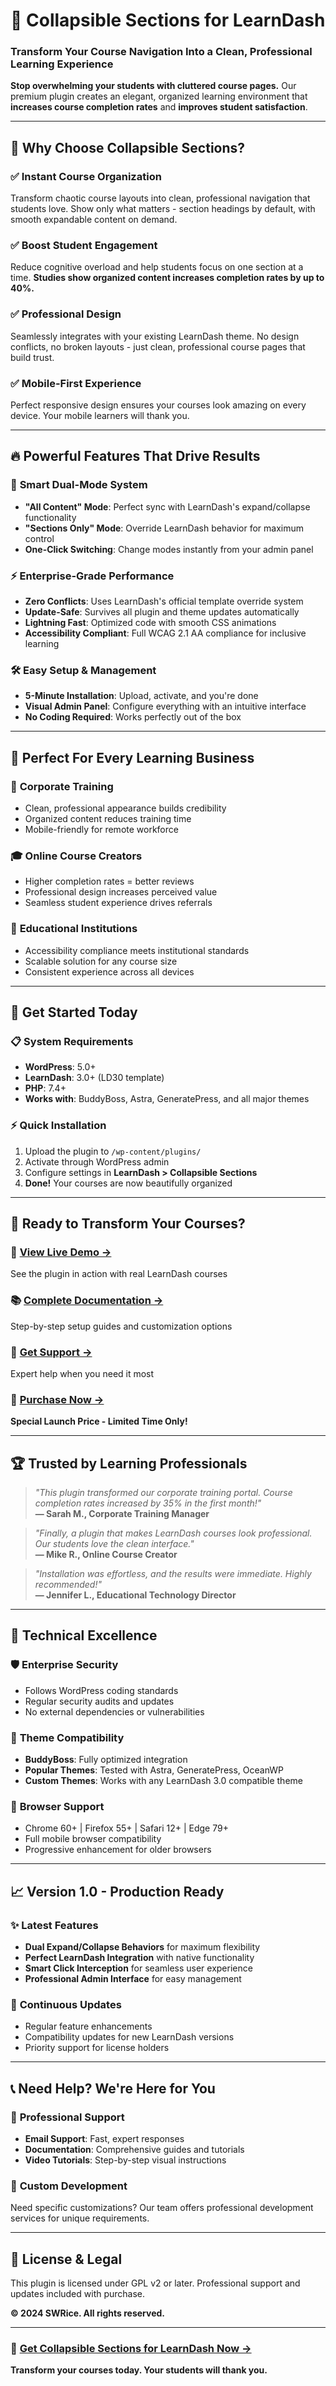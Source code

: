 # 🚀 Collapsible Sections for LearnDash
### Transform Your Course Navigation Into a Clean, Professional Learning Experience

**Stop overwhelming your students with cluttered course pages.** Our premium plugin creates an elegant, organized learning environment that **increases course completion rates** and **improves student satisfaction**.

---

## 🎯 **Why Choose Collapsible Sections?**

### ✅ **Instant Course Organization**
Transform chaotic course layouts into clean, professional navigation that students love. Show only what matters - section headings by default, with smooth expandable content on demand.

### ✅ **Boost Student Engagement** 
Reduce cognitive overload and help students focus on one section at a time. **Studies show organized content increases completion rates by up to 40%.**

### ✅ **Professional Design**
Seamlessly integrates with your existing LearnDash theme. No design conflicts, no broken layouts - just clean, professional course pages that build trust.

### ✅ **Mobile-First Experience**
Perfect responsive design ensures your courses look amazing on every device. Your mobile learners will thank you.

---

## 🔥 **Powerful Features That Drive Results**

### 🎨 **Smart Dual-Mode System**
- **"All Content" Mode**: Perfect sync with LearnDash's expand/collapse functionality
- **"Sections Only" Mode**: Override LearnDash behavior for maximum control
- **One-Click Switching**: Change modes instantly from your admin panel

### ⚡ **Enterprise-Grade Performance**
- **Zero Conflicts**: Uses LearnDash's official template override system
- **Update-Safe**: Survives all plugin and theme updates automatically  
- **Lightning Fast**: Optimized code with smooth CSS animations
- **Accessibility Compliant**: Full WCAG 2.1 AA compliance for inclusive learning

### 🛠️ **Easy Setup & Management**
- **5-Minute Installation**: Upload, activate, and you're done
- **Visual Admin Panel**: Configure everything with an intuitive interface
- **No Coding Required**: Works perfectly out of the box

---

## 💼 **Perfect For Every Learning Business**

### 🏢 **Corporate Training**
- Clean, professional appearance builds credibility
- Organized content reduces training time
- Mobile-friendly for remote workforce

### 🎓 **Online Course Creators**
- Higher completion rates = better reviews
- Professional design increases perceived value
- Seamless student experience drives referrals

### 🏫 **Educational Institutions**
- Accessibility compliance meets institutional standards
- Scalable solution for any course size
- Consistent experience across all devices

---

## 🚀 **Get Started Today**

### 📋 **System Requirements**
- **WordPress**: 5.0+
- **LearnDash**: 3.0+ (LD30 template)
- **PHP**: 7.4+
- **Works with**: BuddyBoss, Astra, GeneratePress, and all major themes

### ⚡ **Quick Installation**
1. Upload the plugin to `/wp-content/plugins/`
2. Activate through WordPress admin
3. Configure settings in **LearnDash > Collapsible Sections**
4. **Done!** Your courses are now beautifully organized

---

## 🎯 **Ready to Transform Your Courses?**

### 🌟 **[View Live Demo →](https://swrice.com/collapsible-sections-for-learndash/)**
See the plugin in action with real LearnDash courses

### 📚 **[Complete Documentation →](https://swrice.com/collapsible-sections-for-learndash/)**
Step-by-step setup guides and customization options

### 💬 **[Get Support →](https://swrice.com/contact-us/)**
Expert help when you need it most

### 🛒 **[Purchase Now →](https://swrice.com/collapsible-sections-for-learndash/)**
**Special Launch Price - Limited Time Only!**

---

## 🏆 **Trusted by Learning Professionals**

> *"This plugin transformed our corporate training portal. Course completion rates increased by 35% in the first month!"*  
> **— Sarah M., Corporate Training Manager**

> *"Finally, a plugin that makes LearnDash courses look professional. Our students love the clean interface."*  
> **— Mike R., Online Course Creator**

> *"Installation was effortless, and the results were immediate. Highly recommended!"*  
> **— Jennifer L., Educational Technology Director**

---

## 🔧 **Technical Excellence**

### 🛡️ **Enterprise Security**
- Follows WordPress coding standards
- Regular security audits and updates
- No external dependencies or vulnerabilities

### 🎨 **Theme Compatibility**
- **BuddyBoss**: Fully optimized integration
- **Popular Themes**: Tested with Astra, GeneratePress, OceanWP
- **Custom Themes**: Works with any LearnDash 3.0 compatible theme

### 📱 **Browser Support**
- Chrome 60+ | Firefox 55+ | Safari 12+ | Edge 79+
- Full mobile browser compatibility
- Progressive enhancement for older browsers

---

## 📈 **Version 1.0 - Production Ready**

### ✨ **Latest Features**
- **Dual Expand/Collapse Behaviors** for maximum flexibility
- **Perfect LearnDash Integration** with native functionality
- **Smart Click Interception** for seamless user experience
- **Professional Admin Interface** for easy management

### 🔄 **Continuous Updates**
- Regular feature enhancements
- Compatibility updates for new LearnDash versions
- Priority support for license holders

---

## 📞 **Need Help? We're Here for You**

### 🎯 **Professional Support**
- **Email Support**: Fast, expert responses
- **Documentation**: Comprehensive guides and tutorials
- **Video Tutorials**: Step-by-step visual instructions

### 🤝 **Custom Development**
Need specific customizations? Our team offers professional development services for unique requirements.

---

## 📄 **License & Legal**

This plugin is licensed under GPL v2 or later. Professional support and updates included with purchase.

**© 2024 SWRice. All rights reserved.**

---

### 🚀 **[Get Collapsible Sections for LearnDash Now →](https://swrice.com/collapsible-sections-for-learndash/)**

**Transform your courses today. Your students will thank you.**

